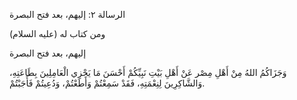   الرسالة  ٢: إليهم، بعد فتح البصرة	

ومن كتاب له (عليه السلام)

إليهم، بعد فتح البصرة

وَجَزَاكُمُ اللهُ مِنْ أَهْلِ مِصْر عَنْ أَهْلِ بَيْتِ  نَبِيِّكُمْ أَحْسَنَ مَا يَجْزِي الْعَامِلِينَ بِطَاعَتِهِ،  وَالشَّاكِرِينَ لِنِعْمَتِهِ، فَقَدْ سَمِعْتُمْ وَأَطَعْتُمْ،  وَدُعِيتُمْ فَأَجَبْتُمْ. 

